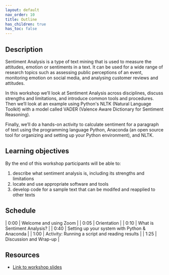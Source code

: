```yaml
---
layout: default
nav_order: 10
title: Outline
has_children: true
has_toc: false
---
```


## Description
Sentiment Analysis is a type of text mining that is used to measure the attitudes, emotion or sentiments in a text. It can be used for a wide range of research topics such as assessing public perceptions of an event, monitoring emotion on social media, and analysing customer reviews and attitudes.

In this workshop we’ll look at Sentiment Analysis across disciplines, discuss strengths and limitations, and introduce common tools and procedures. Then we’ll look at an example using Python's NLTK (Natural Language Toolkit) with a model called VADER (Valence Aware Dictionary for Sentiment Reasoning).

Finally, we’ll do a hands-on activity to calculate sentiment for a paragraph of text using the programming language Python, Anaconda (an open source tool for organizing and setting up your Python environment), and NLTK. 

## Learning objectives

By the end of this workshop participants will be able to:

1. describe what sentiment analysis is, including its strengths and limitations
2. locate and use appropriate software and tools
3. develop code for a sample text that can be modifed and reapplied to other texts

## Schedule

| 0:00 | Welcome and using Zoom | 
| 0:05 | Orientation | 
| 0:10 | What is Sentiment Analysis? | 
| 0:40 | Setting up your system with Python & Anaconda | 
| 1:00 | Activity: Running a script and reading results | 
| 1:25 | Discussion and Wrap-up |

## Resources
* [Link to workshop slides](https://docs.google.com/presentation/d/1Ac-nTdlWu3XMqCjf6-T6C4WnvvN12oXZvI7yOU4D7X0/edit?usp=sharing)
